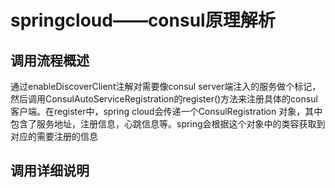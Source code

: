 # springcloud——consul原理解析

## 调用流程概述

通过enableDiscoverClient注解对需要像consul server端注入的服务做个标记，然后调用ConsulAutoServiceRegistration的register()方法来注册具体的consul客户端。在register中，spring cloud会传递一个ConsulRegistration 对象，其中包含了服务地址，注册信息，心跳信息等。spring会根据这个对象中的类容获取到对应的需要注册的信息

## 调用详细说明

